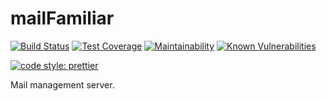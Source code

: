 # mailFamiliar

[![Build Status](https://travis-ci.com/rob-h-w/mailFamiliar.svg?branch=master)](https://travis-ci.com/rob-h-w/mailFamiliar) [![Test Coverage](https://api.codeclimate.com/v1/badges/61a0c57318df4025cf2a/test_coverage)](https://codeclimate.com/github/rob-h-w/mailFamiliar/test_coverage) [![Maintainability](https://api.codeclimate.com/v1/badges/61a0c57318df4025cf2a/maintainability)](https://codeclimate.com/github/rob-h-w/mailFamiliar/maintainability) [![Known Vulnerabilities](https://snyk.io/test/github/rob-h-w/mailFamiliar/badge.svg?targetFile=package.json)](https://snyk.io/test/github/rob-h-w/mailFamiliar?targetFile=package.json)

[![code style: prettier](https://img.shields.io/badge/code_style-prettier-ff69b4.svg?style=flat-square)](https://github.com/prettier/prettier)

Mail management server.
